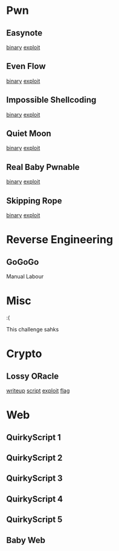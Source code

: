 # Pwn

## Easynote
[binary](https://github.com/nush-osi-layer-8/writeups/raw/master/crossctf-quals2018/pwn/easynote/easynote)
[exploit](https://github.com/nush-osi-layer-8/writeups/raw/master/crossctf-quals2018/pwn/easynote/easynote.py)

## Even Flow
[binary](https://github.com/nush-osi-layer-8/writeups/raw/master/crossctf-quals2018/pwn/evenflow/evenflow.py)
[exploit](https://github.com/nush-osi-layer-8/writeups/raw/master/crossctf-quals2018/pwn/evenflow/solve.py)

## Impossible Shellcoding
[binary](https://github.com/nush-osi-layer-8/writeups/raw/master/crossctf-quals2018/pwn/impossible_shellcoding/impossible_shellcoding)
[exploit](https://github.com/nush-osi-layer-8/writeups/raw/master/crossctf-quals2018/pwn/impossible_shellcoding/impossible_shellcoding.py)

## Quiet Moon
[binary](https://github.com/nush-osi-layer-8/writeups/raw/master/crossctf-quals2018/pwn/quietmoon/quietmoon)
[exploit](https://github.com/nush-osi-layer-8/writeups/raw/master/crossctf-quals2018/pwn/quietmoon/quietmoon.py)

## Real Baby Pwnable
[binary](https://github.com/nush-osi-layer-8/writeups/raw/master/crossctf-quals2018/pwn/realbabypwn/realbabypwn)
[exploit](https://github.com/nush-osi-layer-8/writeups/raw/master/crossctf-quals2018/pwn/realbabypwn/realbabypwn.py)

## Skipping Rope
[binary](https://github.com/nush-osi-layer-8/writeups/raw/master/crossctf-quals2018/pwn/skippingrope/skippingrope)
[exploit](https://github.com/nush-osi-layer-8/writeups/raw/master/crossctf-quals2018/pwn/skippingrope/skippingrope.py)

# Reverse Engineering

## GoGoGo
Manual Labour

# Misc

:(

This challenge sahks

# Crypto
## Lossy ORacle
[writeup](https://github.com/nush-osi-layer-8/writeups/raw/master/crossctf-quals2018/crypto/lossyoracle/)
[script](https://github.com/nush-osi-layer-8/writeups/raw/master/crossctf-quals2018/crypto/lossyoracle/lossyoracle.py)
[exploit](https://github.com/nush-osi-layer-8/writeups/raw/master/crossctf-quals2018/crypto/lossyoracle/solve.py)
[flag](https://github.com/nush-osi-layer-8/writeups/raw/master/crossctf-quals2018/crypto/lossyoracle/flag)

# Web

## QuirkyScript 1

## QuirkyScript 2

## QuirkyScript 3

## QuirkyScript 4

## QuirkyScript 5

## Baby Web
